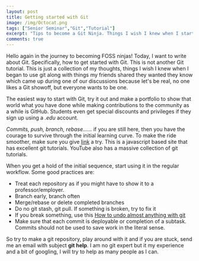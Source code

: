 ```yaml
---
layout: post
title: Getting started with Git
image: /img/Octocat.png
tags: ["Senior Seminar","Git","Tutorial"]
excerpt: "Tips to become a Git Ninja. Things I wish I knew when I started with Git."
comments: true
---
```


Hello again in the journey to becoming FOSS ninjas! Today, I want to write about Git. Specifically, how to get started with Git. This is not another Git tutorial. This is just a collection of my thoughts, things I wish I knew when I began to use git along with things my friends shared they wanted they know which came up during one of our discussions because let's be real, no one likes a Git showoff, but everyone wants to be one.

The easiest way to start with Git, try it out and make a portfolio to show that world what you have done while making contributions to the community as a while is GitHub. Students even get special discounts and privileges if they sign up using a _.edu_ account.

_Commits, push, branch, rebase......_ if you are still here, then you have the courage to survive through the initial learning curve. To make the ride smoother, make sure you give [link](https://learngitbranching.js.org/) a try. This is a javascript based site that has excellent git tutorials. YouTube also has a massive collection of git tutorials.

When you get a hold of the initial sequence, start using it in the regular workflow. Some good practices are:

-   Treat each repository as if you might have to show it to a professor/employer.
-   Branch early, branch often
-   Merge/rebase or delete completed branches
-   Do no git stash, git pull. If something is broken, try to fix it
-   If you break something, use this [How to undo almost anything with git](https://blog.github.com/2015-06-08-how-to-undo-almost-anything-with-git/)
-   Make sure that each commit is deployable or completion of a subtask. Commits should not be used to save work in the literal sense.

So try to make a git repository, play around with it and if you are stuck, send me an email with subject **git help**. I am no git expert but it my experience and a bit of googling, I will try to help as many people as I can.
